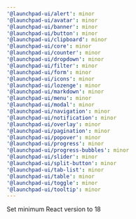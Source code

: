```yaml
---
'@launchpad-ui/alert': minor
'@launchpad-ui/avatar': minor
'@launchpad-ui/banner': minor
'@launchpad-ui/button': minor
'@launchpad-ui/clipboard': minor
'@launchpad-ui/core': minor
'@launchpad-ui/counter': minor
'@launchpad-ui/dropdown': minor
'@launchpad-ui/filter': minor
'@launchpad-ui/form': minor
'@launchpad-ui/icons': minor
'@launchpad-ui/lozenge': minor
'@launchpad-ui/markdown': minor
'@launchpad-ui/menu': minor
'@launchpad-ui/modal': minor
'@launchpad-ui/navigation': minor
'@launchpad-ui/notification': minor
'@launchpad-ui/overlay': minor
'@launchpad-ui/pagination': minor
'@launchpad-ui/popover': minor
'@launchpad-ui/progress': minor
'@launchpad-ui/progress-bubbles': minor
'@launchpad-ui/slider': minor
'@launchpad-ui/split-button': minor
'@launchpad-ui/tab-list': minor
'@launchpad-ui/table': minor
'@launchpad-ui/toggle': minor
'@launchpad-ui/tooltip': minor
---
```


Set minimum React version to 18
